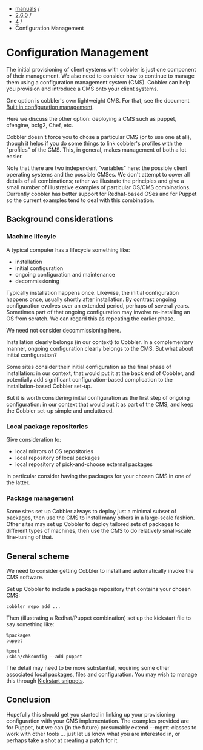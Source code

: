
<!-- begin content -->

<div id="wrap" class="container">
 <div class="row">
  <div class="span8">
<ul class="breadcrumb"><li><a href="/manuals">manuals</a> <span class="divider">/</span></li><li><a href="/manuals/2.6.0">2.6.0</a> <span class="divider">/</span></li><li><a href="/manuals/2.6.0/4_-_Advanced_Topics.html">4</a> <span class="divider">/</span></li><li class="active">Configuration Management</li></ul>
   <h1>Configuration Management</h1>
<p>The initial provisioning of client systems with cobbler is just one component of their management. We also need to consider how to continue to manage them using a configuration management system (CMS). Cobbler can help you provision and introduce a CMS onto your client systems.</p>

<p>One option is cobbler's own lightweight CMS.  For that, see the document <a href="Built%20in%20configuration%20management">Built in configuration management</a>.</p>

<p>Here we discuss the other option: deploying a CMS such as puppet, cfengine, bcfg2, Chef, etc.</p>

<p>Cobbler doesn't force you to chose a particular CMS (or to use one at all), though it helps if you do some things to link cobbler's profiles with the "profiles" of the CMS. This, in general, makes management of both a lot easier.</p>

<p>Note that there are two independent "variables" here: the possible client operating systems and the possible CMSes.  We don't attempt to cover all details of all combinations; rather we illustrate the principles and give a small number of illustrative examples of particular OS/CMS combinations. Currently cobbler has better support for Redhat-based OSes and for Puppet so the current examples tend to deal with this combination.</p>

<h2>Background considerations</h2>

<h3>Machine lifecyle</h3>

<p>A typical computer has a lifecycle something like:</p>

<ul>
<li>installation</li>
<li>initial configuration</li>
<li>ongoing configuration and maintenance</li>
<li>decommissioning</li>
</ul>


<p>Typically installation happens once.  Likewise, the initial configuration happens once, usually shortly after installation.  By contrast ongoing configuration evolves over an extended period, perhaps of several years.  Sometimes part of that ongoing configuration may involve re-installing an OS from scratch.  We can regard this as repeating the earlier phase.</p>

<p>We need not consider decommissioning here.</p>

<p>Installation clearly belongs (in our context) to Cobbler.  In a complementary manner, ongoing configuration clearly belongs to the CMS.  But what about initial configuration?</p>

<p>Some sites consider their initial configuration as the final phase of installation: in our context, that would put it at the back end of Cobbler, and potentially add significant configuration-based complication to the installation-based Cobbler set-up.</p>

<p>But it is worth considering initial configuration as the first step of ongoing configuration: in our context that would put it as part of the CMS, and keep the Cobbler set-up simple and uncluttered.</p>

<h3>Local package repositories</h3>

<p>Give consideration to:</p>

<ul>
<li>local mirrors of OS repositories</li>
<li>local repository of local packages</li>
<li>local repository of pick-and-choose external packages</li>
</ul>


<p>In particular consider having the packages for your chosen CMS in one of the latter.</p>

<h3>Package management</h3>

<p>Some sites set up Cobbler always to deploy just a minimal subset of packages, then use the CMS to install many others in a large-scale fashion.  Other sites may set up Cobbler to deploy tailored sets of packages to different types of machines, then use the CMS to do relatively small-scale fine-tuning of that.</p>

<h2>General scheme</h2>

<p>We need to consider getting Cobbler to install and automatically invoke the CMS software.</p>

<p>Set up Cobbler to include a package repository that contains your chosen CMS:</p>

<pre><code>cobbler repo add ...
</code></pre>

<p>Then (illustrating a Redhat/Puppet combination) set up the kickstart file to say something like:</p>

<pre><code>%packages
puppet

%post
/sbin/chkconfig --add puppet
</code></pre>

<p>The detail may need to be more substantial, requiring some other associated local packages, files and configuration.  You may wish to manage this through <a href="Kickstart%20Snippets">Kickstart snippets</a>.</p>

<h2>Conclusion</h2>

<p>Hopefully this should get you started in linking up your
provisioning configuration with your CMS
implementation. The examples provided are for Puppet, but we can
(in the future) presumably extend --mgmt-classes to work with other
tools ... just let us know what you are interested in, or perhaps
take a shot at creating a patch for it.</p>
